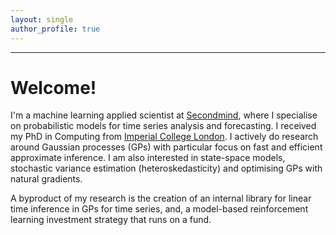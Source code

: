 ```yaml
---
layout: single
author_profile: true
---
```


---
# Welcome!

I'm a machine learning applied scientist at [Secondmind](secondmind.ai), where I specialise on probabilistic models for time series analysis and forecasting. I received my PhD in Computing from [Imperial College London](http://www.imperial.ac.uk/computing). I actively do research around Gaussian processes (GPs) with particular focus on fast and efficient approximate inference. I am also interested in state-space models, stochastic variance estimation (heteroskedasticity) and optimising GPs with natural gradients.

A byproduct of my research is the creation of an internal library for linear time inference in GPs for time series, and, a model-based reinforcement learning investment strategy that runs on a fund.
<!---
I'm a senior machine learning researcher at [PROWLER.io](www.prowler.io). I got my PhD in Computing from [Imperial College London](http://www.imperial.ac.uk/computing) focusing on Gaussian process models for facial behaviour analysis.
My current research interests are in statistical machine learning, and, in particular, probabilistic models with applications to autonomous decision making and model-based reinforcement learning.
--->


